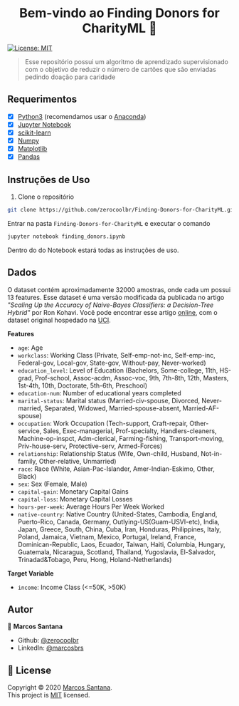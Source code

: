 
<h1 align="center">Bem-vindo ao Finding Donors for CharityML 👋</h1>
<p>
  <a href="LICENSE" target="_blank">
    <img alt="License: MIT" src="https://img.shields.io/badge/License-MIT-green.svg" />
  </a>
</p>

> Esse repositório possui um algoritmo de aprendizado supervisionado com o objetivo de reduzir o número de cartões que são enviadas pedindo doação para caridade

## Requerimentos

- [x] [Python3](https://www.python.org/downloads/) (recomendamos usar o [Anaconda](https://www.anaconda.com/))
- [x] [Jupyter Notebook](https://jupyter.org/)
- [x] [scikit-learn](http://scikit-learn.org/stable/)
- [x] [Numpy](https://numpy.org/)
- [x] [Matplotlib](https://matplotlib.org/)
- [x] [Pandas](https://pandas.pydata.org/)

## Instruções de Uso

1. Clone o repositório
```sh
git clone https://github.com/zerocoolbr/Finding-Donors-for-CharityML.git
```

Entrar na pasta `Finding-Donors-for-CharityML` e executar o comando

```sh
jupyter notebook finding_donors.ipynb
```

Dentro do do Notebook estará todas as instruções de uso.

## Dados

O dataset contém aproximadamente 32000 amostras, onde cada um possui 13 features. Esse dataset é uma versão modificada da publicada no artigo _"Scaling Up the Accuracy of Naive-Bayes Classifiers: a Decision-Tree Hybrid"_ por Ron Kohavi. Você pode encontrar esse artigo [online](https://www.aaai.org/Papers/KDD/1996/KDD96-033.pdf), com o dataset original hospedado na [UCI](https://archive.ics.uci.edu/ml/datasets/Census+Income).

**Features**

-   `age`: Age
-   `workclass`: Working Class (Private, Self-emp-not-inc, Self-emp-inc, Federal-gov, Local-gov, State-gov, Without-pay, Never-worked)
-   `education_level`: Level of Education (Bachelors, Some-college, 11th, HS-grad, Prof-school, Assoc-acdm, Assoc-voc, 9th, 7th-8th, 12th, Masters, 1st-4th, 10th, Doctorate, 5th-6th, Preschool)
-   `education-num`: Number of educational years completed
-   `marital-status`: Marital status (Married-civ-spouse, Divorced, Never-married, Separated, Widowed, Married-spouse-absent, Married-AF-spouse)
-   `occupation`: Work Occupation (Tech-support, Craft-repair, Other-service, Sales, Exec-managerial, Prof-specialty, Handlers-cleaners, Machine-op-inspct, Adm-clerical, Farming-fishing, Transport-moving, Priv-house-serv, Protective-serv, Armed-Forces)
-   `relationship`: Relationship Status (Wife, Own-child, Husband, Not-in-family, Other-relative, Unmarried)
-   `race`: Race (White, Asian-Pac-Islander, Amer-Indian-Eskimo, Other, Black)
-   `sex`: Sex (Female, Male)
-   `capital-gain`: Monetary Capital Gains
-   `capital-loss`: Monetary Capital Losses
-   `hours-per-week`: Average Hours Per Week Worked
-   `native-country`: Native Country (United-States, Cambodia, England, Puerto-Rico, Canada, Germany, Outlying-US(Guam-USVI-etc), India, Japan, Greece, South, China, Cuba, Iran, Honduras, Philippines, Italy, Poland, Jamaica, Vietnam, Mexico, Portugal, Ireland, France, Dominican-Republic, Laos, Ecuador, Taiwan, Haiti, Columbia, Hungary, Guatemala, Nicaragua, Scotland, Thailand, Yugoslavia, El-Salvador, Trinadad&Tobago, Peru, Hong, Holand-Netherlands)

**Target Variable**

-   `income`: Income Class (<=50K, >50K)

## Autor

👤 **Marcos Santana**

- Github: [@zerocoolbr](https://github.com/zerocoolbr)
- LinkedIn: [@marcosbrs](https://linkedin.com/in/marcosbrs)

## 📝 License

Copyright © 2020 [Marcos Santana](https://github.com/zerocoolbr).<br />
This project is [MIT](LICENSE) licensed.
